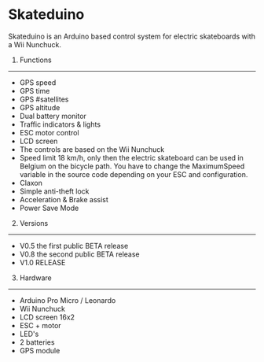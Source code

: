 Skateduino
==========

Skateduino is an Arduino based control system for electric skateboards with a Wii Nunchuck.

1. Functions
------------
* GPS speed
* GPS time
* GPS #satellites
* GPS altitude
* Dual battery monitor
* Traffic indicators & lights
* ESC motor control
* LCD screen
* The controls are based on the Wii Nunchuck
* Speed limit 18 km/h, only then the electric skateboard can be used in Belgium on the bicycle path. You have to change the MaximumSpeed variable in the source code depending on your ESC and configuration.
* Claxon
* Simple anti-theft lock
* Acceleration & Brake assist
* Power Save Mode

2. Versions
-----------
* V0.5 the first public BETA release
* V0.8 the second public BETA release
* V1.0 RELEASE

3. Hardware
-----------
* Arduino Pro Micro / Leonardo
* Wii Nunchuck
* LCD screen 16x2
* ESC + motor
* LED's
* 2 batteries
* GPS module
